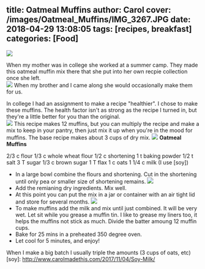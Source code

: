title: Oatmeal Muffins
author: Carol
cover: /images/Oatmeal_Muffins/IMG_3267.JPG
date: 2018-04-29 13:08:05
tags: [recipes, breakfast]
categories: [Food]
---
![](/images/Oatmeal_Muffins/IMG_3239.JPG)

When my mother was in college she worked at a summer camp.  They made this oatmeal muffin mix there that she put into her own recpie collection once she left.  
![](/images/Oatmeal_Muffins/IMG_3266.JPG)
When my brother and I came along she would occasionally make them for us.  

In college I had an assignment to make a recipe "healthier".  I chose to make these muffins.  The health factor isn't as strong as the recipe I turned in, but they're a little better for you than the original.  
![](/images/Oatmeal_Muffins/IMG_3268.JPG)
This recipe makes 12 muffins, but you can multiply the recipe and make a mix to keep in your pantry, then just mix it up when you're in the mood for muffins.  The base recipe makes about 3 cups of dry mix.
![](/images/Oatmeal_Muffins/IMG_3240.JPG)
__Oatmeal Muffins__

2/3 c flour
1/3 c whole wheat flour
1/2 c shortening
1 t baking powder
1/2 t salt
3 T sugar
1/3 c brown sugar
1 T flax
1 c oats
1 1/4 c milk (I use [soy])

- In a large bowl combine the flours and shortening.  Cut in the shortening until only pea or smaller size of shortening remains.  ![](/images/Oatmeal_Muffins/IMG_3234.JPG)
- Add the remianing dry ingredients.  Mix well.  
- At this point you can put the mix in a jar or container with an air tight lid and store for several months.  ![](/images/Oatmeal_Muffins/IMG_3238.JPG)
- To make muffins add the milk and mix until just combined.  It will be very wet.  Let sit while you grease a muffin tin.  I like to grease my liners too, it helps the muffins not stick as much.  Divide the batter amoung 12 muffin cups. 
- Bake for 25 mins in a preheated 350 degree oven.  
- Let cool for 5 minutes, and enjoy!  

When I make a big batch I usually triple the amounts (3 cups of oats, etc)
[soy]: http://www.carolmadethis.com/2017/11/04/Soy-Milk/
